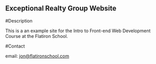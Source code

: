 Exceptional Realty Group Website
-----
#Description

This is a an example site for the Intro to Front-end Web Development Course at the Flatiron School.

#Contact

email: jon@flatironschool.com
